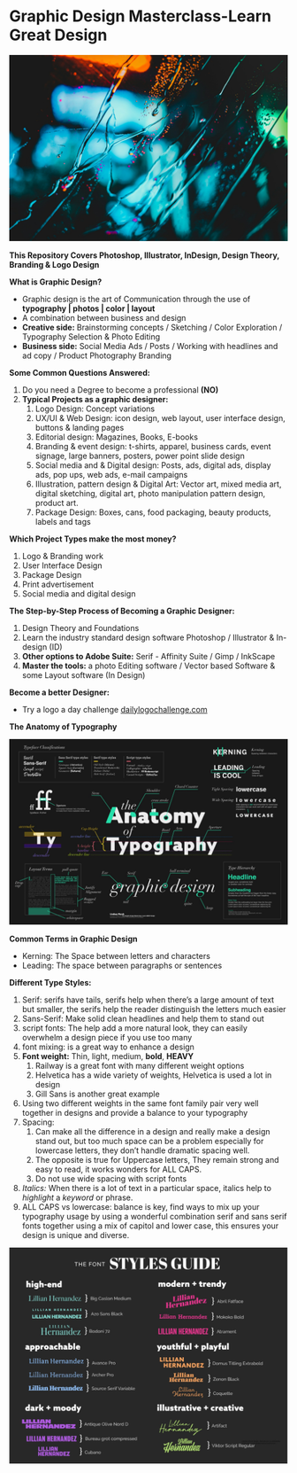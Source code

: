 # Graphic Design Masterclass-Learn Great Design

![image](/Images/Banner.jpg)

**This Repository Covers Photoshop, Illustrator, InDesign, Design Theory, Branding & Logo Design**

**What is Graphic Design?**

- Graphic design is the art of Communication through the use of **typography | photos | color | layout**
- A combination between business and design
- **Creative side:** Brainstorming concepts / Sketching / Color Exploration / Typography Selection & Photo Editing
- **Business side:** Social Media Ads / Posts / Working with headlines and ad copy / Product Photography Branding

**Some Common Questions Answered:**

1. Do you need a Degree to become a professional **(NO)**
2. **Typical Projects as a graphic designer:**
   1. Logo Design: Concept variations
   2. UX/UI & Web Design: icon design, web layout, user interface design, buttons & landing pages
   3. Editorial design: Magazines, Books, E-books
   4. Branding & event design: t-shirts, apparel, business cards, event signage, large banners, posters, power point slide design
   5. Social media and & Digital design: Posts, ads, digital ads, display ads, pop ups, web ads, e-mail campaigns
   6. Illustration, pattern design & Digital Art: Vector art, mixed media art, digital sketching, digital art, photo manipulation pattern design, product art.
   7. Package Design: Boxes, cans, food packaging, beauty products, labels and tags

**Which Project Types make the most money?**

1. Logo & Branding work
2. User Interface Design
3. Package Design
4. Print advertisement
5. Social media and digital design

**The Step-by-Step Process of Becoming a Graphic Designer:**

1. Design Theory and Foundations
2. Learn the industry standard design software Photoshop / Illustrator & In-design (ID)
3. **Other options to Adobe Suite:** Serif - Affinity Suite / Gimp / InkScape
4. **Master the tools:** a photo Editing software / Vector based Software & some Layout software (In Design)

**Become a better Designer:**

- Try a logo a day challenge [dailylogochallenge.com](http://dailylogochallenge.com)

**The Anatomy of Typography**

![image](/Images/TheAnatomyofTypography.jpg)

**Common Terms in Graphic Design**

- Kerning: The Space between letters and characters
- Leading: The space between paragraphs or sentences

**Different Type Styles:**

1. Serif: serifs have tails, serifs help when there’s a large amount of text but smaller, the serifs help the reader distinguish the letters much easier
2. Sans-Serif: Make solid clean headlines and help them to stand out
3. script fonts: The help add a more natural look, they can easily overwhelm a design piece if you use too many
4. font mixing: is a great way to enhance a design
5. <b>Font weight:</b> Thin, light, medium, <b>bold</b>, <b>HEAVY</b>
   1. Railway is a great font with many different weight options
   2. Helvetica has a wide variety of weights, Helvetica is used a lot in design
   3. Gill Sans is another great example
6. Using two different weights in the same font family pair very well together in designs and provide a balance to your typography
7. Spacing:
   1. Can make all the difference in a design and really make a design stand out, but too much space can be a problem especially for lowercase letters, they don’t handle dramatic spacing well.
   2. The opposite is true for Uppercase letters, They remain strong and easy to read, it works wonders for ALL CAPS.
   3. Do not use wide spacing with script fonts
8. _Italics:_ When there is a lot of text in a particular space, italics help to _highlight_ a _keyword_ or phrase.
9. ALL CAPS vs lowercase: balance is key, find ways to mix up your typography usage by using a wonderful combination serif and sans serif fonts together using a mix of capitol and lower case, this ensures your design is unique and diverse.

![image](/Images/Font-Styles-Guide.jpg)
